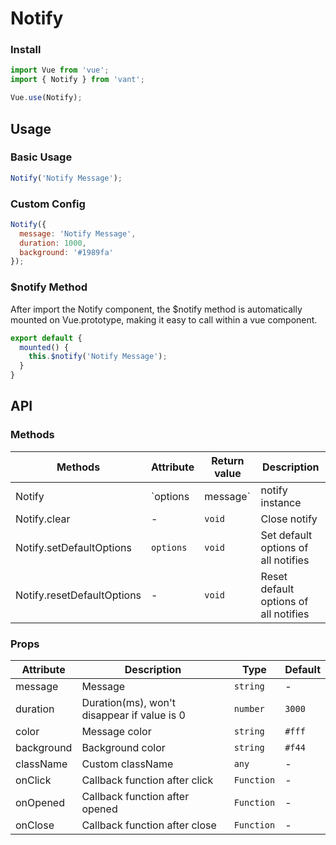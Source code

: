 # Notify

### Install

``` javascript
import Vue from 'vue';
import { Notify } from 'vant';

Vue.use(Notify);
```

## Usage

### Basic Usage

```js
Notify('Notify Message');
```

### Custom Config

```js
Notify({
  message: 'Notify Message',
  duration: 1000,
  background: '#1989fa'
});
```

### $notify Method

After import the Notify component, the $notify method is automatically mounted on Vue.prototype, making it easy to call within a vue component.

```js
export default {
  mounted() {
    this.$notify('Notify Message');
  }
}
```

## API

### Methods

| Methods | Attribute | Return value | Description |
|------|------|------|------|
| Notify | `options | message` | notify instance | Show notify |
| Notify.clear | - | `void` | Close notify |
| Notify.setDefaultOptions | `options` | `void` | Set default options of all notifies |
| Notify.resetDefaultOptions | - | `void` | Reset default options of all notifies |

### Props

| Attribute | Description | Type | Default |
|------|------|------|------|
| message | Message | `string` | - |
| duration | Duration(ms), won't disappear if value is 0 | `number` | `3000` |
| color | Message color | `string` | `#fff` | |
| background | Background color | `string` | `#f44` |
| className | Custom className | `any` | - |
| onClick | Callback function after click | `Function` | - |
| onOpened | Callback function after opened | `Function` | - |
| onClose | Callback function after close | `Function` | - |
